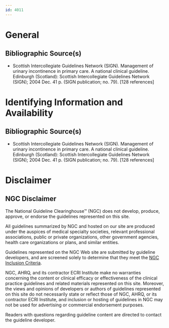 ```yaml
---
id: 4011
---
```


# General

## Bibliographic Source(s)

- Scottish Intercollegiate Guidelines Network (SIGN). Management of urinary incontinence in primary care. A national clinical guideline. Edinburgh (Scotland): Scottish Intercollegiate Guidelines Network (SIGN); 2004 Dec. 41 p. (SIGN publication; no. 79). [128 references]

# Identifying Information and Availability

## Bibliographic Source(s)

- Scottish Intercollegiate Guidelines Network (SIGN). Management of urinary incontinence in primary care. A national clinical guideline. Edinburgh (Scotland): Scottish Intercollegiate Guidelines Network (SIGN); 2004 Dec. 41 p. (SIGN publication; no. 79). [128 references]

# Disclaimer

## NGC Disclaimer

The National Guideline Clearinghouse™ (NGC) does not develop, produce, approve, or endorse the guidelines represented on this site.

All guidelines summarized by NGC and hosted on our site are produced under the auspices of medical specialty societies, relevant professional associations, public or private organizations, other government agencies, health care organizations or plans, and similar entities.

Guidelines represented on the NGC Web site are submitted by guideline developers, and are screened solely to determine that they meet the [NGC Inclusion Criteria](/help-and-about/summaries/inclusion-criteria).

NGC, AHRQ, and its contractor ECRI Institute make no warranties concerning the content or clinical efficacy or effectiveness of the clinical practice guidelines and related materials represented on this site. Moreover, the views and opinions of developers or authors of guidelines represented on this site do not necessarily state or reflect those of NGC, AHRQ, or its contractor ECRI Institute, and inclusion or hosting of guidelines in NGC may not be used for advertising or commercial endorsement purposes.

Readers with questions regarding guideline content are directed to contact the guideline developer.

